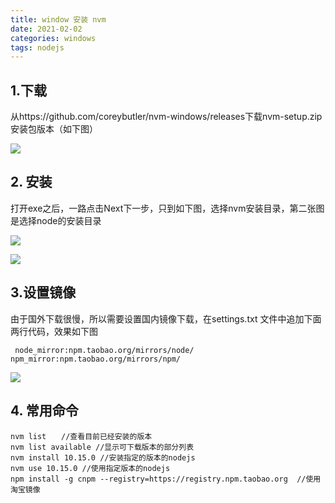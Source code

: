 ```yaml
---
title: window 安装 nvm
date: 2021-02-02
categories: windows
tags: nodejs
---
```


## 1.下载

从https://github.com/coreybutler/nvm-windows/releases下载nvm-setup.zip安装包版本（如下图）

![](https://img.xiyangyang.cc/blog/20210309095944.png)

## 2. 安装

打开exe之后，一路点击Next下一步，只到如下图，选择nvm安装目录，第二张图是选择node的安装目录

![](https://img.xiyangyang.cc/blog/20210309100010.png)

![](https://img.xiyangyang.cc/blog/20210309100050.png)

## 3.设置镜像

由于国外下载很慢，所以需要设置国内镜像下载，在settings.txt 文件中追加下面两行代码，效果如下图

` node_mirror:npm.taobao.org/mirrors/node/`
`npm_mirror:npm.taobao.org/mirrors/npm/`

![](https://img.xiyangyang.cc/blog/20210309100113.png)

## 4. 常用命令

```shell
nvm list　　//查看目前已经安装的版本
nvm list available //显示可下载版本的部分列表
nvm install 10.15.0 //安装指定的版本的nodejs
nvm use 10.15.0 //使用指定版本的nodejs
npm install -g cnpm --registry=https://registry.npm.taobao.org  //使用淘宝镜像
```

